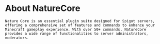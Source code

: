 # About NatureCore

```Nature Core is an essential plugin suite designed for Spigot servers, offering a comprehensive set of features and commands to enhance your Minecraft gameplay experience. With over 50+ commands, NatureCore provides a wide range of functionalities to server administrators, moderators.```
